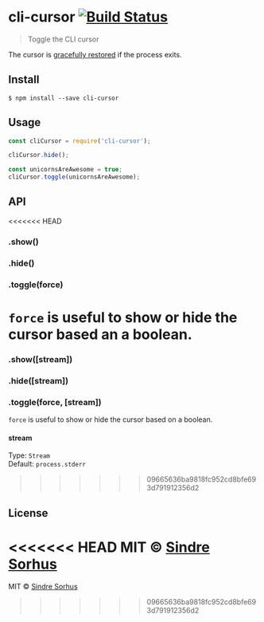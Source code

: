 # cli-cursor [![Build Status](https://travis-ci.org/sindresorhus/cli-cursor.svg?branch=master)](https://travis-ci.org/sindresorhus/cli-cursor)

> Toggle the CLI cursor

The cursor is [gracefully restored](https://github.com/sindresorhus/restore-cursor) if the process exits.


## Install

```
$ npm install --save cli-cursor
```


## Usage

```js
const cliCursor = require('cli-cursor');

cliCursor.hide();

const unicornsAreAwesome = true;
cliCursor.toggle(unicornsAreAwesome);
```


## API

<<<<<<< HEAD
### .show()

### .hide()

### .toggle(force)

`force` is useful to show or hide the cursor based an a boolean.
=======
### .show([stream])

### .hide([stream])

### .toggle(force, [stream])

`force` is useful to show or hide the cursor based on a boolean.

#### stream

Type: `Stream`<br>
Default: `process.stderr`
>>>>>>> 09665636ba9818fc952cd8bfe693d791912356d2


## License

<<<<<<< HEAD
MIT © [Sindre Sorhus](http://sindresorhus.com)
=======
MIT © [Sindre Sorhus](https://sindresorhus.com)
>>>>>>> 09665636ba9818fc952cd8bfe693d791912356d2
